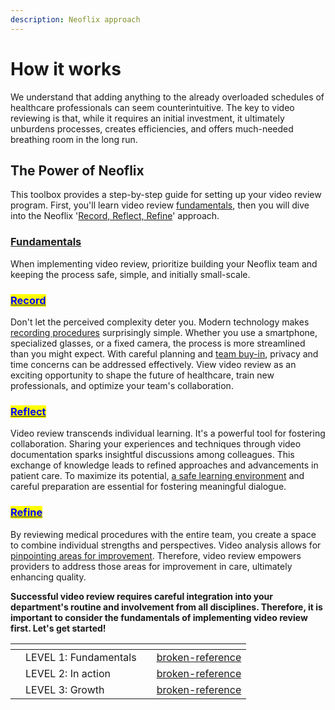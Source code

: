 ```yaml
---
description: Neoflix approach
---
```


# How it works

We understand that adding anything to the already overloaded schedules of healthcare professionals can seem counterintuitive. The key to video reviewing is that, while it requires an initial investment, it ultimately unburdens processes, creates efficiencies, and offers much-needed breathing room in the long run.

## **The Power of Neoflix**

This toolbox provides a step-by-step guide for setting up your video review program. First, you'll learn video review [fundamentals](broken-reference/), then you will dive into the Neoflix '[Record, Reflect, Refine](broken-reference/)' approach.

### [Fundamentals](broken-reference/)

When implementing video review, prioritize building your Neoflix team and keeping the process safe, simple, and initially small-scale.

### [<mark style="color:blue;">**Record**</mark>](../../level-2-in-action/record.md)

Don't let the perceived complexity deter you. Modern technology makes [recording procedures](broken-reference/) surprisingly simple. Whether you use a smartphone, specialized glasses, or a fixed camera, the process is more streamlined than you might expect. With careful planning and [team buy-in](../../level-1-fundamentals/2.-planning-your-initiative/2.1-pioneer-team.md#fostering-engagement), privacy and time concerns can be addressed effectively. View video review as an exciting opportunity to shape the future of healthcare, train new professionals, and optimize your team's collaboration.

### [<mark style="color:blue;">**Reflect**</mark>](../../level-2-in-action/reflect.md)

Video review transcends individual learning. It's a powerful tool for fostering collaboration. Sharing your experiences and techniques through video documentation sparks insightful discussions among colleagues. This exchange of knowledge leads to refined approaches and advancements in patient care. To maximize its potential, [a safe learning environment](../../level-2-in-action/11.-lets-neoflix/11.4-unlocking-insights.md) and careful preparation are essential for fostering meaningful dialogue.

### [<mark style="color:blue;">**Refine**</mark>](../../level-2-in-action/refine.md)

By reviewing medical procedures with the entire team, you create a space to combine individual strengths and perspectives. Video analysis allows for [pinpointing areas for improvement](../../level-3-growth/17.-continuous-improvement.md). Therefore, video review empowers providers to address those areas for improvement in care, ultimately enhancing quality.

**Successful video review requires careful integration into your department's routine and involvement from all disciplines. Therefore, it is important to consider the fundamentals of implementing video review first. Let's get started!**

<table data-view="cards"><thead><tr><th></th><th></th><th></th><th data-hidden data-card-target data-type="content-ref"></th></tr></thead><tbody><tr><td></td><td>LEVEL 1: Fundamentals</td><td></td><td><a href="broken-reference/">broken-reference</a></td></tr><tr><td></td><td>LEVEL 2: In action</td><td></td><td><a href="broken-reference/">broken-reference</a></td></tr><tr><td></td><td>LEVEL 3: Growth</td><td></td><td><a href="broken-reference/">broken-reference</a></td></tr></tbody></table>
